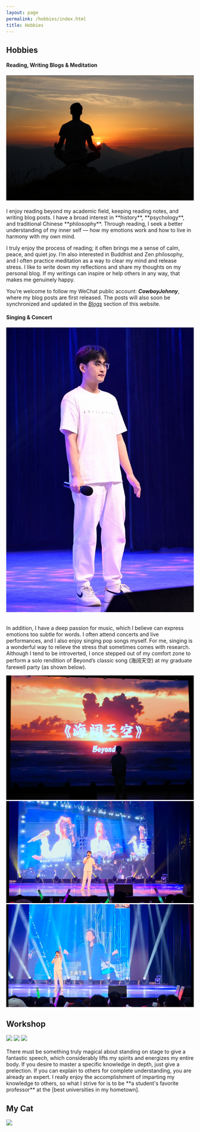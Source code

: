 ```yaml
---
layout: page
permalink: /hobbies/index.html
title: Hobbies
---
```


## Hobbies

#### Reading, Writing Blogs & Meditation
<div>
<img src="/images/medi3.jpg">
</div>
<br>
I enjoy reading beyond my academic field, keeping reading notes, and writing blog posts. I have a broad interest in **history**, **psychology**, and traditional Chinese **philosophy**. Through reading, I seek a better understanding of my inner self — how my emotions work and how to live in harmony with my own mind.

I truly enjoy the process of reading; it often brings me a sense of calm, peace, and quiet joy. I’m also interested in Buddhist and Zen philosophy, and I often practice meditation as a way to clear my mind and release stress. I like to write down my reflections and share my thoughts on my personal blog. If my writings can inspire or help others in any way, that makes me genuinely happy.

You’re welcome to follow my WeChat public account: **_CowboyJohnny_**, where my blog posts are first released. The posts will also soon be synchronized and updated in the [_Blogs_](https://yuhan-qiao.github.io/blogs/) section of this website.

#### Singing & Concert

<img src="/images/sing11.jpg" class="floatpic">

<br>In addition, I have a deep passion for music, which I believe can express emotions too subtle for words. I often attend concerts and live performances, and I also enjoy singing pop songs myself. For me, singing is a wonderful way to relieve the stress that sometimes comes with research. Although I tend to be introverted, I once stepped out of my comfort zone to perform a solo rendition of Beyond’s classic song (海阔天空) at my graduate farewell party (as shown below).<br>
<div class="third">
<img src="/images/sing66.png">
<img src="/images/sing22.png">
<img src="/images/sing33.png">
</div>

## Workshop

<div class="third">
<img src="/images/prelection1.JPG">
<img src="/images/speech1.JPG">
<img src="/images/speech3.JPG">
</div>
<br>There must be something truly magical about standing on stage to give a fantastic speech, which considerably lifts my spirits and energizes my entire body. If you desire to master a specific knowledge in depth, just give a prelection. If you can explain to others for complete understanding, you are already an expert. I really enjoy the accomplishment of imparting my knowledge to others, so what I strive for is to be **a student's favorite professor** at the [best universities in my hometown].

[best universities in my hometown]:https://www.fzu.edu.cn/


## My Cat


<div>
<img src="/images/cat.JPG">
</div>
<br>
